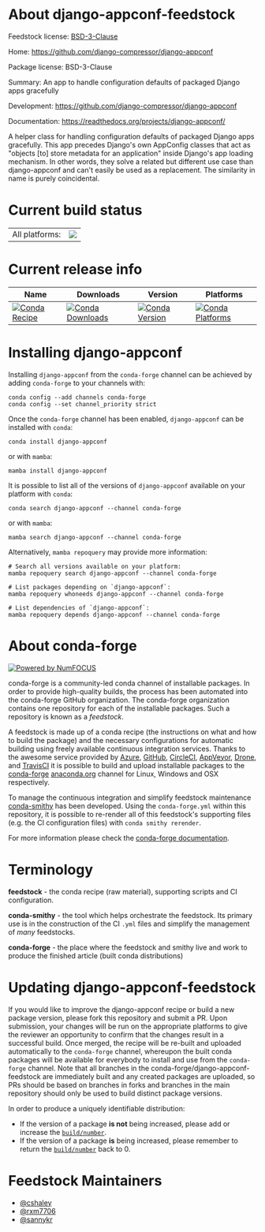 About django-appconf-feedstock
==============================

Feedstock license: [BSD-3-Clause](https://github.com/conda-forge/django-appconf-feedstock/blob/main/LICENSE.txt)

Home: https://github.com/django-compressor/django-appconf

Package license: BSD-3-Clause

Summary: An app to handle configuration defaults of packaged Django apps gracefully

Development: https://github.com/django-compressor/django-appconf

Documentation: https://readthedocs.org/projects/django-appconf/

A helper class for handling configuration defaults of packaged Django apps gracefully. This app precedes Django's
own AppConfig classes that act as "objects [to] store metadata for an application" inside Django's app loading
mechanism. In other words, they solve a related but different use case than django-appconf and can't easily be
used as a replacement. The similarity in name is purely coincidental.


Current build status
====================


<table><tr><td>All platforms:</td>
    <td>
      <a href="https://dev.azure.com/conda-forge/feedstock-builds/_build/latest?definitionId=2874&branchName=main">
        <img src="https://dev.azure.com/conda-forge/feedstock-builds/_apis/build/status/django-appconf-feedstock?branchName=main">
      </a>
    </td>
  </tr>
</table>

Current release info
====================

| Name | Downloads | Version | Platforms |
| --- | --- | --- | --- |
| [![Conda Recipe](https://img.shields.io/badge/recipe-django--appconf-green.svg)](https://anaconda.org/conda-forge/django-appconf) | [![Conda Downloads](https://img.shields.io/conda/dn/conda-forge/django-appconf.svg)](https://anaconda.org/conda-forge/django-appconf) | [![Conda Version](https://img.shields.io/conda/vn/conda-forge/django-appconf.svg)](https://anaconda.org/conda-forge/django-appconf) | [![Conda Platforms](https://img.shields.io/conda/pn/conda-forge/django-appconf.svg)](https://anaconda.org/conda-forge/django-appconf) |

Installing django-appconf
=========================

Installing `django-appconf` from the `conda-forge` channel can be achieved by adding `conda-forge` to your channels with:

```
conda config --add channels conda-forge
conda config --set channel_priority strict
```

Once the `conda-forge` channel has been enabled, `django-appconf` can be installed with `conda`:

```
conda install django-appconf
```

or with `mamba`:

```
mamba install django-appconf
```

It is possible to list all of the versions of `django-appconf` available on your platform with `conda`:

```
conda search django-appconf --channel conda-forge
```

or with `mamba`:

```
mamba search django-appconf --channel conda-forge
```

Alternatively, `mamba repoquery` may provide more information:

```
# Search all versions available on your platform:
mamba repoquery search django-appconf --channel conda-forge

# List packages depending on `django-appconf`:
mamba repoquery whoneeds django-appconf --channel conda-forge

# List dependencies of `django-appconf`:
mamba repoquery depends django-appconf --channel conda-forge
```


About conda-forge
=================

[![Powered by
NumFOCUS](https://img.shields.io/badge/powered%20by-NumFOCUS-orange.svg?style=flat&colorA=E1523D&colorB=007D8A)](https://numfocus.org)

conda-forge is a community-led conda channel of installable packages.
In order to provide high-quality builds, the process has been automated into the
conda-forge GitHub organization. The conda-forge organization contains one repository
for each of the installable packages. Such a repository is known as a *feedstock*.

A feedstock is made up of a conda recipe (the instructions on what and how to build
the package) and the necessary configurations for automatic building using freely
available continuous integration services. Thanks to the awesome service provided by
[Azure](https://azure.microsoft.com/en-us/services/devops/), [GitHub](https://github.com/),
[CircleCI](https://circleci.com/), [AppVeyor](https://www.appveyor.com/),
[Drone](https://cloud.drone.io/welcome), and [TravisCI](https://travis-ci.com/)
it is possible to build and upload installable packages to the
[conda-forge](https://anaconda.org/conda-forge) [anaconda.org](https://anaconda.org/)
channel for Linux, Windows and OSX respectively.

To manage the continuous integration and simplify feedstock maintenance
[conda-smithy](https://github.com/conda-forge/conda-smithy) has been developed.
Using the ``conda-forge.yml`` within this repository, it is possible to re-render all of
this feedstock's supporting files (e.g. the CI configuration files) with ``conda smithy rerender``.

For more information please check the [conda-forge documentation](https://conda-forge.org/docs/).

Terminology
===========

**feedstock** - the conda recipe (raw material), supporting scripts and CI configuration.

**conda-smithy** - the tool which helps orchestrate the feedstock.
                   Its primary use is in the construction of the CI ``.yml`` files
                   and simplify the management of *many* feedstocks.

**conda-forge** - the place where the feedstock and smithy live and work to
                  produce the finished article (built conda distributions)


Updating django-appconf-feedstock
=================================

If you would like to improve the django-appconf recipe or build a new
package version, please fork this repository and submit a PR. Upon submission,
your changes will be run on the appropriate platforms to give the reviewer an
opportunity to confirm that the changes result in a successful build. Once
merged, the recipe will be re-built and uploaded automatically to the
`conda-forge` channel, whereupon the built conda packages will be available for
everybody to install and use from the `conda-forge` channel.
Note that all branches in the conda-forge/django-appconf-feedstock are
immediately built and any created packages are uploaded, so PRs should be based
on branches in forks and branches in the main repository should only be used to
build distinct package versions.

In order to produce a uniquely identifiable distribution:
 * If the version of a package **is not** being increased, please add or increase
   the [``build/number``](https://docs.conda.io/projects/conda-build/en/latest/resources/define-metadata.html#build-number-and-string).
 * If the version of a package **is** being increased, please remember to return
   the [``build/number``](https://docs.conda.io/projects/conda-build/en/latest/resources/define-metadata.html#build-number-and-string)
   back to 0.

Feedstock Maintainers
=====================

* [@cshaley](https://github.com/cshaley/)
* [@rxm7706](https://github.com/rxm7706/)
* [@sannykr](https://github.com/sannykr/)


<!-- dummy commit to enable rerendering -->

